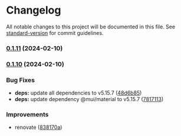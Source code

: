 # Changelog

All notable changes to this project will be documented in this file. See [standard-version](https://github.com/conventional-changelog/standard-version) for commit guidelines.

### [0.1.11](https://github.com/bhuism/nextjstryout2/compare/v0.1.10...v0.1.11) (2024-02-10)

### [0.1.10](https://github.com/bhuism/nextjstryout2/compare/v0.1.9...v0.1.10) (2024-02-10)


### Bug Fixes

* **deps:** update all dependencies to v5.15.7 ([48d6b85](https://github.com/bhuism/nextjstryout2/commit/48d6b85554d5b29ecab206c08ea0bfed92bbaca8))
* **deps:** update dependency @mui/material to v5.15.7 ([7817113](https://github.com/bhuism/nextjstryout2/commit/7817113d418122067ea3f5e15fd202c4caa5ee81))


### Improvements

* renovate ([838170a](https://github.com/bhuism/nextjstryout2/commit/838170a15b40d9b2562d6bba7f7432eab550fcf5))
